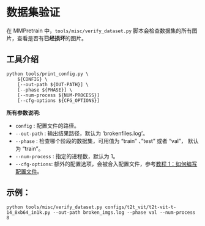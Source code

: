 # 数据集验证

在 MMPretrain 中，`tools/misc/verify_dataset.py` 脚本会检查数据集的所有图片，查看是否有**已经损坏**的图片。

## 工具介绍

```shell
python tools/print_config.py \
    ${CONFIG} \
    [--out-path ${OUT-PATH}] \
    [--phase ${PHASE}] \
    [--num-process ${NUM-PROCESS}]
    [--cfg-options ${CFG_OPTIONS}]
```

**所有参数说明**:

- `config` : 配置文件的路径。
- `--out-path` : 输出结果路径，默认为 ‘brokenfiles.log’。
- `--phase` :  检查哪个阶段的数据集，可用值为 “train” 、”test” 或者 “val”， 默认为 “train”。
- `--num-process` : 指定的进程数，默认为 1。
- `--cfg-options`: 额外的配置选项，会被合入配置文件，参考[教程 1：如何编写配置文件](https://mmpretrain.readthedocs.io/zh_CN/latest/tutorials/config.html)。

## 示例：

```shell
python tools/misc/verify_dataset.py configs/t2t_vit/t2t-vit-t-14_8xb64_in1k.py --out-path broken_imgs.log --phase val --num-process 8
```
